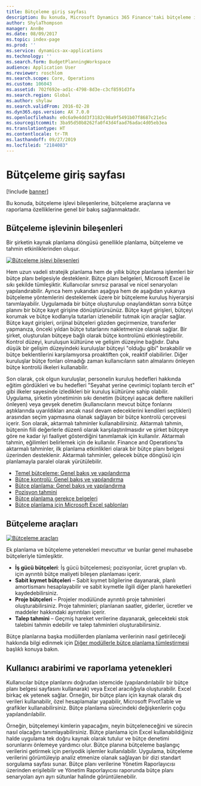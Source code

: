 ```yaml
---
title: Bütçeleme giriş sayfası
description: Bu konuda, Microsoft Dynamics 365 Finance'taki bütçeleme işlevi bileşenlerine, bütçeleme araçlarına ve raporlama özelliklerine genel bir bakış sağlanmaktadır.
author: ShylaThompson
manager: AnnBe
ms.date: 08/09/2017
ms.topic: index-page
ms.prod: ''
ms.service: dynamics-ax-applications
ms.technology: ''
ms.search.form: BudgetPlanningWorkspace
audience: Application User
ms.reviewer: roschlom
ms.search.scope: Core, Operations
ms.custom: 106043
ms.assetid: 702f692e-ad1c-4798-8d3e-c3cf8591d3fa
ms.search.region: Global
ms.author: shylaw
ms.search.validFrom: 2016-02-28
ms.dyn365.ops.version: AX 7.0.0
ms.openlocfilehash: e0c6a9e4dd3f3182c98a9f5491b07f8687c21e5c
ms.sourcegitcommit: 3ba95d50b8262fa0f43d4faad76adac4d05eb3ea
ms.translationtype: HT
ms.contentlocale: tr-TR
ms.lasthandoff: 09/27/2019
ms.locfileid: "2184083"
---
```

# <a name="budgeting-home-page"></a>Bütçeleme giriş sayfası

[!include [banner](../includes/banner.md)]

Bu konuda, bütçeleme işlevi bileşenlerine, bütçeleme araçlarına ve raporlama özelliklerine genel bir bakış sağlanmaktadır. 

<a name="components-of-budgeting-functionality"></a>Bütçeleme işlevinin bileşenleri
-------------------------------------

Bir şirketin kaynak planlama döngüsü genellikle planlama, bütçeleme ve tahmin etkinliklerinden oluşur.

[![Bütçeleme işlevi bileşenleri](./media/budgeting-functionality-components.jpg)](./media/budgeting-functionality-components.jpg)

Hem uzun vadeli stratejik planlama hem de yıllık bütçe planlama işlemleri bir bütçe planı belgesiyle desteklenir. Bütçe planı belgeleri, Microsoft Excel ile sıkı şekilde tümleşiktir. Kullanıcılar sınırsız parasal ve nicel senaryoları yapılandırabilir. Ayrıca hem yukarıdan aşağıya hem de aşağıdan yukarıya bütçeleme yöntemlerini desteklemek üzere bir bütçeleme kuruluş hiyerarşisi tanımlayabilir. Uygulamada bir bütçe oluşturulup onaylandıktan sonra bütçe planını bir bütçe kayıt girişine dönüştürürsünüz. Bütçe kayıt girişleri, bütçeyi korumak ve bütçe kodlarıyla tutarları izlenebilir tutmak için araçlar sağlar. Bütçe kayıt girişleri, orijinal bütçeleri gözden geçirmenize, transferler yapmanıza, önceki yıldan bütçe tutarlarını nakletmenize olanak sağlar. Bir şirket, oluşturulan bütçeye bağlı olarak bütçe kontrolünü etkinleştirebilir. Kontrol düzeyi, kuruluşun kültürüne ve gelişim düzeyine bağlıdır. Daha düşük bir gelişim düzeyindeki kuruluşlar bütçeyi "olduğu gibi" bırakabilir ve bütçe beklentilerini karşılamıyorsa proaktiften çok, reaktif olabilirler. Diğer kuruluşlar bütçe fonları olmadığı zaman kullanıcıların satın almalarını önleyen bütçe kontrolü ilkeleri kullanabilir.

Son olarak, çok olgun kuruluşlar, personelin kuruluş hedefleri hakkında eğitim gördükleri ve bu hedefleri "Seyahat yerine çevrimiçi toplantı tercih et" gibi ilkeler sayesinde izledikleri bir kuruluş kültürüne sahip olabilir. Uygulama, şirketin yönetiminin sıkı denetim (bütçeyi aşacak deftere nakilleri önleyen) veya gevşek denetim (kullanıcıların mevcut bütçe fonlarını aştıklarında uyarıldıkları ancak nasıl devam edeceklerini kendileri seçtikleri) arasından seçim yapmasına olanak sağlayan bir bütçe kontrolü çerçevesi içerir. Son olarak, aktarmalı tahminler kullanabilirsiniz. Aktarmalı tahmin, bütçenin fiili değerlerle düzenli olarak karşılaştırılmasıdır ve şirket bütçeye göre ne kadar iyi faaliyet gösterdiğini tanımlamak için kullanılır. Aktarmalı tahmin, eğilimleri belirlemek için de kullanılır. Finance and Operations'ta aktarmalı tahminler, ilk planlama etkinlikleri olarak bir bütçe planı belgesi üzerinden desteklenir. Aktarmalı tahminler, gelecek bütçe döngüsü için planlamayla paralel olarak yürütülebilir.

-   [Temel bütçeleme: Genel bakış ve yapılandırma](basic-budgeting-overview-configuration.md)
-   [Bütçe kontrolü: Genel bakış ve yapılandırma](budget-control-overview-configuration.md)
-   [Bütçe planlama: Genel bakış ve yapılandırma](budget-planning-overview-configuration.md)
-   [Pozisyon tahmini](position-forecasting.md)
-   [Bütçe planlama gerekçe belgeleri](budget-planning-justification-docs.md)
-   [Bütçe planlama için Microsoft Excel şablonları](budget-planning-excel-templates.md)

## <a name="budgeting-tools"></a>Bütçeleme araçları
[![Bütçeleme araçları](./media/budgeting-tools.jpg)](./media/budgeting-tools.jpg) 

Ek planlama ve bütçeleme yetenekleri mevcuttur ve bunlar genel muhasebe bütçeleriyle tümleşiktir.

-   **İş gücü bütçeleri**: İş gücü bütçelemesi; pozisyonlar, ücret grupları vb. için ayrıntılı bütçe maliyeti bileşen planlaması içerir.
-   **Sabit kıymet bütçeleri** – Sabit kıymet bilgilerine dayanarak, planlı amortismanı hesaplayabilir ve sabit kıymetle ilgili diğer planlı hareketleri kaydedebilirsiniz.
-   **Proje bütçeleri** – Projeler modülünde ayrıntılı proje tahminleri oluşturabilirsiniz. Proje tahminleri; planlanan saatler, giderler, ücretler ve maddeler hakkındaki ayrıntıları içerir.
-   **Talep tahmini** – Geçmiş hareket verilerine dayanarak, gelecekteki stok talebini tahmin edebilir ve talep tahminleri oluşturabilirsiniz.

Bütçe planlarına başka modüllerden planlama verilerinin nasıl getirileceği hakkında bilgi edinmek için [Diğer modüllerle bütçe planlama tümleştirmesi](budget-planning-integration-other-modules.md) başlıklı konuya bakın.

## <a name="user-interface-and-reporting-capabilities"></a>Kullanıcı arabirimi ve raporlama yetenekleri
Kullanıcılar bütçe planlarını doğrudan istemcide (yapılandırılabilir bir bütçe planı belgesi sayfasını kullanarak) veya Excel aracılığıyla oluşturabilir. Excel birkaç ek yetenek sağlar. Örneğin, bir bütçe planı için kaynak olarak dış verileri kullanabilir, özel hesaplamalar yapabilir, Microsoft PivotTable ve grafikler kullanabilirsiniz. Bütçe planlama sürecindeki değişkenlerin çoğu yapılandırılabilir. 

Örneğin, bütçelemeyi kimlerin yapacağını, neyin bütçeleneceğini ve sürecin nasıl olacağını tanımlayabilirsiniz. Bütçe planlama için Excel kullanabildiğiniz halde uygulama tek doğru kaynak olarak tutulur ve bütçe denetimi sorunlarını önlemeye yardımcı olur. Bütçe planına bütçeleme başlangıç verilerini getirmek için periyodik işlemler kullanılabilir. Uygulama, bütçeleme verilerini görüntüleyip analiz etmenize olanak sağlayan bir dizi standart sorgulama sayfası sunar. Bütçe planı verilerine Yönetim Raporlayıcısı üzerinden erişilebilir ve Yönetim Raporlayıcısı raporunda bütçe planı senaryoları ayrı ayrı sütunlar halinde görüntülenebilir.






